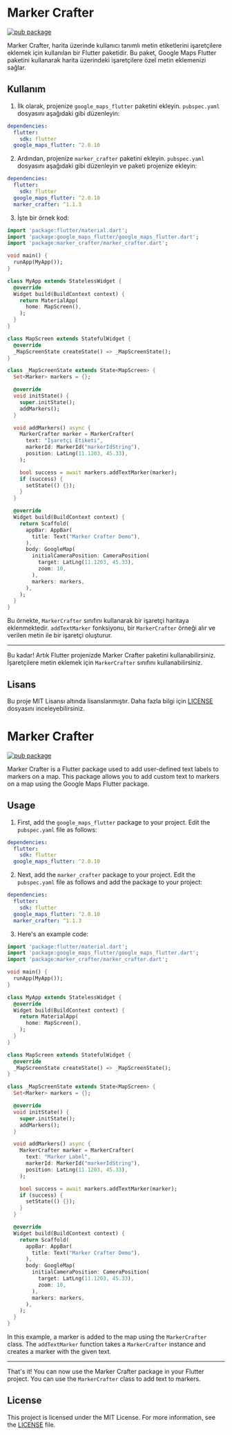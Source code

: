 # Marker Crafter

[![pub package](https://img.shields.io/pub/v/marker_crafter.svg)](https://pub.dev/packages/marker_crafter)

Marker Crafter, harita üzerinde kullanıcı tanımlı metin etiketlerini işaretçilere eklemek için kullanılan bir Flutter paketidir. Bu paket, Google Maps Flutter paketini kullanarak harita üzerindeki işaretçilere özel metin eklemenizi sağlar.

## Kullanım

1. İlk olarak, projenize `google_maps_flutter` paketini ekleyin. `pubspec.yaml` dosyasını aşağıdaki gibi düzenleyin:

```yaml
dependencies:
  flutter:
    sdk: flutter
  google_maps_flutter: ^2.0.10
```

2. Ardından, projenize `marker_crafter` paketini ekleyin. `pubspec.yaml` dosyasını aşağıdaki gibi düzenleyin ve paketi projenize ekleyin:

```yaml
dependencies:
  flutter:
    sdk: flutter
  google_maps_flutter: ^2.0.10
  marker_crafter: ^1.1.3
```

3. İşte bir örnek kod:

```dart
import 'package:flutter/material.dart';
import 'package:google_maps_flutter/google_maps_flutter.dart';
import 'package:marker_crafter/marker_crafter.dart';

void main() {
  runApp(MyApp());
}

class MyApp extends StatelessWidget {
  @override
  Widget build(BuildContext context) {
    return MaterialApp(
      home: MapScreen(),
    );
  }
}

class MapScreen extends StatefulWidget {
  @override
  _MapScreenState createState() => _MapScreenState();
}

class _MapScreenState extends State<MapScreen> {
  Set<Marker> markers = {};

  @override
  void initState() {
    super.initState();
    addMarkers();
  }

  void addMarkers() async {
    MarkerCrafter marker = MarkerCrafter(
      text: "İşaretçi Etiketi",
      markerId: MarkerId("markerIdString"),
      position: LatLng(11.1203, 45.33),
    );

    bool success = await markers.addTextMarker(marker);
    if (success) {
      setState(() {});
    }
  }

  @override
  Widget build(BuildContext context) {
    return Scaffold(
      appBar: AppBar(
        title: Text("Marker Crafter Demo"),
      ),
      body: GoogleMap(
        initialCameraPosition: CameraPosition(
          target: LatLng(11.1203, 45.33),
          zoom: 10,
        ),
        markers: markers,
      ),
    );
  }
}
```

Bu örnekte, `MarkerCrafter` sınıfını kullanarak bir işaretçi haritaya eklenmektedir. `addTextMarker` fonksiyonu, bir `MarkerCrafter` örneği alır ve verilen metin ile bir işaretçi oluşturur.

---

Bu kadar! Artık Flutter projenizde Marker Crafter paketini kullanabilirsiniz. İşaretçilere metin eklemek için `MarkerCrafter` sınıfını kullanabilirsiniz.

## Lisans

Bu proje MIT Lisansı altında lisanslanmıştır. Daha fazla bilgi için [LICENSE](https://pub.dev/packages/marker_crafter/license) dosyasını inceleyebilirsiniz.


# Marker Crafter

[![pub package](https://img.shields.io/pub/v/marker_crafter.svg)](https://pub.dev/packages/marker_crafter)

Marker Crafter is a Flutter package used to add user-defined text labels to markers on a map. This package allows you to add custom text to markers on a map using the Google Maps Flutter package.

## Usage

1. First, add the `google_maps_flutter` package to your project. Edit the `pubspec.yaml` file as follows:

```yaml
dependencies:
  flutter:
    sdk: flutter
  google_maps_flutter: ^2.0.10
```

2. Next, add the `marker_crafter` package to your project. Edit the `pubspec.yaml` file as follows and add the package to your project:

```yaml
dependencies:
  flutter:
    sdk: flutter
  google_maps_flutter: ^2.0.10
  marker_crafter: ^1.1.3
```

3. Here's an example code:

```dart
import 'package:flutter/material.dart';
import 'package:google_maps_flutter/google_maps_flutter.dart';
import 'package:marker_crafter/marker_crafter.dart';

void main() {
  runApp(MyApp());
}

class MyApp extends StatelessWidget {
  @override
  Widget build(BuildContext context) {
    return MaterialApp(
      home: MapScreen(),
    );
  }
}

class MapScreen extends StatefulWidget {
  @override
  _MapScreenState createState() => _MapScreenState();
}

class _MapScreenState extends State<MapScreen> {
  Set<Marker> markers = {};

  @override
  void initState() {
    super.initState();
    addMarkers();
  }

  void addMarkers() async {
    MarkerCrafter marker = MarkerCrafter(
      text: "Marker Label",
      markerId: MarkerId("markerIdString"),
      position: LatLng(11.1203, 45.33),
    );

    bool success = await markers.addTextMarker(marker);
    if (success) {
      setState(() {});
    }
  }

  @override
  Widget build(BuildContext context) {
    return Scaffold(
      appBar: AppBar(
        title: Text("Marker Crafter Demo"),
      ),
      body: GoogleMap(
        initialCameraPosition: CameraPosition(
          target: LatLng(11.1203, 45.33),
          zoom: 10,
        ),
        markers: markers,
      ),
    );
  }
}
```

In this example, a marker is added to the map using the `MarkerCrafter` class. The `addTextMarker` function takes a `MarkerCrafter` instance and creates a marker with the given text.

---

That's it! You can now use the Marker Crafter package in your Flutter project. You can use the `MarkerCrafter` class to add text to markers.

## License

This project is licensed under the MIT License. For more information, see the [LICENSE](https://pub.dev/packages/marker_crafter/license) file.